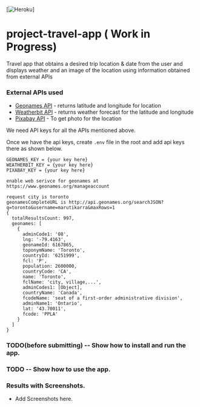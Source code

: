 
[![Heroku](https://heroku-badge.herokuapp.com/?app=heroku-badge)]

# project-travel-app ( Work in Progress)
Travel app that obtains a desired trip location &amp; date from the user and displays weather and an image of the location using information obtained from external APIs

### External APIs used

* [Geonames API](http://www.geonames.org/) - returns latitude and longitude for location
* [Weatherbit API](https://www.weatherbit.io/) - returns weather forecast for the latitude and longitude
* [Pixabay API](https://pixabay.com/)  - To get photo for the location

We need API keys for all the APIs mentioned above.

Once we have the api keys, create `.env` file in the root and add api keys there as shown below.


```
GEONAMES_KEY = {your key here}
WEATHERBIT_KEY = {your key here}
PIXABAY_KEY = {your key here}
```

```
enable web serivce for geonames at https://www.geonames.org/manageaccount

request city is toronto
geonamesCompleteURL is http://api.geonames.org/searchJSON?q=toronto&username=marutikarra&maxRows=1
{
  totalResultsCount: 997,
  geonames: [
    {
      adminCode1: '08',
      lng: '-79.4163',
      geonameId: 6167865,
      toponymName: 'Toronto',
      countryId: '6251999',
      fcl: 'P',
      population: 2600000,
      countryCode: 'CA',
      name: 'Toronto',
      fclName: 'city, village,...',
      adminCodes1: [Object],
      countryName: 'Canada',
      fcodeName: 'seat of a first-order administrative division',
      adminName1: 'Ontario',
      lat: '43.70011',
      fcode: 'PPLA'
    }
  ]
}
```

### TODO(before submitting) -- Show how to install and run the app.

### TODO -- Show how to use the app.

### Results with Screenshots.

 - Add Screenshots here.
